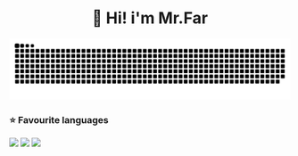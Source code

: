 <h1 align="center">👋 Hi! i'm Mr.Far</h1>
<img src="https://raw.githubusercontent.com/Platane/snk/output/github-contribution-grid-snake.svg">

### ⭐️ Favourite languages
<a href="https://rust-lang.org"><img src="https://img.shields.io/badge/Rust-black?style=for-the-badge&logo=Rust&logoColor=orange"></a> <a href="https://en.cppreference.com/"><img src="https://img.shields.io/badge/C%2B%2B-black?style=for-the-badge&logo=c%2B%2B&logoColor=00599C"></a>
<a href="https://python.org/"><img src="https://img.shields.io/badge/Python-black?style=for-the-badge&logo=Python&logoColor=yellow"></a>
